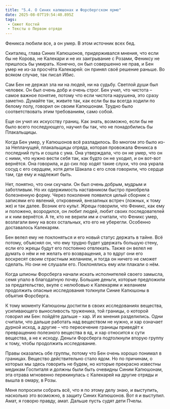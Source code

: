 ```yaml
---
title: "5.4. О Синих капюшонах и Форсбергском ярме"
date: 2025-08-07T19:54:40.895Z
tags:
 - Сюжет Костей
 - Тексты о Первом отряде
---
```


Феникса любили все, а он умер. В этом источник всех бед.

Скиталец, глава Синих Капюшонов, придерживался мнения, что если бы не
Корова, не Калекари и не их заигрывание с Розами, Фениксу не пришлось бы
умирать. Конечно, он был совершенно не прав, и Бен умер не из-за
просчёта Калекарей: он принял своё решение раньше. Во всяком случае, так
писал Ибис.

Сам Бен не держал зла ни на людей, ни на судьбу. Светлой души был
человек. Он был очень добр и очень строг. Бен учил, что чистота – самое
важное понятие, потому что если чистота нарушена, это сразу заметно.
Думайте так, живите так, как если бы вы всегда ходили по белому полу,
говорил он своим Капюшонам. Трудно было соответствовать этим
требованиям, само собой.

Еще он учил их искусству границ. Как знать, возможно, если бы не было
всего последующего, научил бы так, что не понадобились бы Плакальщицы.

Когда Бен умер, у Капюшонов всё разладилось. Во многом это было из-за
Неплачущей, плакальщицы отряда, которая провожала Феникса в последний
путь и сошла с ума. Она утверждала, что он не умер, что он с ними, что
нужно вести себя так, как будто он не уходил, и он вот-вот вернётся. Она
говорила, и до сих пор ходят такие слухи, что она украла сосуд с его
сердцем, хотя дети Шакала с его слов говорили, что сердце там, где ему и
надлежит быть.

Нет, понятно, что они скучали. Он был очень добрым, мудрым и заботливым.
Но их одержимость наставником быстро приобрела болезненную форму. Через
поколение появился целый сборник с записями его явлений, откровений,
внезапных встреч (ложных, к тому же) и так далее. Возник его культ.
Жрецы говорили, что Феникс, как ему и положено, возродился, он любит
людей, любит своих последователей и к ним вернётся. А те, кто не верили
им и считали, что Феникс умер, возлагали вину на всех остальных, кто его
не уберегли. Особенно доставалось Калекарям.

Бен велел ему не поклоняться и его новый статус держать в тайне. Всё
потому, объяснял он, что ему трудно будет удержать большую стену, если
его жрецы будут его постоянно отвлекать. Также он велел не думать о нём
и не желать его возвращения, а то вдруг они его воскресят своим
страстным желанием, и тогда он ничего не сможет сделать. Но они не
слушали его. Поклонялись ему или плакали о нём.

Когда шпионы Форсберга начали искать исполнителей своего замысла, семя
упало в благодатную почву. Большие деньги, которые предложили за
предательство, вкупе с нелюбовью к Калекарям и желанием продолжить
опасные исследования толкнули Синие Капюшоны в объятия Форсберга.

К тому моменту Капюшоны достигли в своих исследованиях вещества,
усиливающего выносливость труженика, той границы, о которой говорил им
Бен: пойдёте дальше – хар. И их мнения разделились. Одни считали, что
дальше работать над веществом не нужно, и хар означает дурной исход, а
другие – что пересечение границы приведёт к превращению полезного
вещества в яд, и хар относится к сути вещества, а не к исходу. Деньги
Форсберга подтолкнули вторую группу к тому, чтобы продолжить
исследование.

Правы оказались обе группы, потому что Бен очень хорошо понимал в
границах. Вещество действительно стало ядом. Но по причинам, о которых
мы здесь говорить не будем, но которые прекрасно известны медикам
Госпиталя и должны были быть очевидны Синим Капюшонам, эта отрава
мгновенно перекинулась с Калекарей на другие отряды и вышла в омару, в
Розы.

Меня попросили собрать всё, что я по этому делу знаю, и выступить,
насколько это возможно, в защиту Синих Капюшонов. Вот я и выступил.
Амат, я говорю правду, амат. Дальше пусть судят дети Пчелы.
